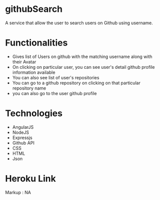# githubSearch

A service that allow the user to search users on Github using username.

# Functionalities

* Gives list of Users on github with the matching username along with their Avatar
* On clicking on particular user, you can see user's detail github profile information available
* You can also see list of user's repositories
* You can go to a github repository on clicking on that particular repository name 
* you can also go to the user github profile 


# Technologies

* AngularJS
* NodeJS
* Expressjs
* Github API
* CSS
* HTML
* Json


# Heroku Link

Markup : NA
